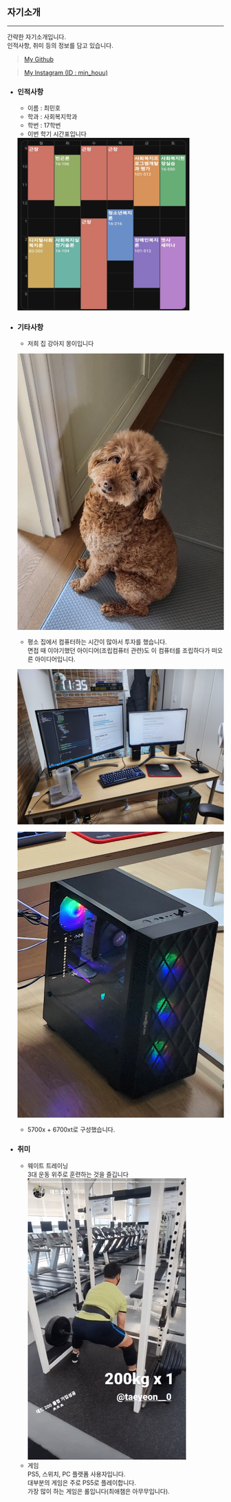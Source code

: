 ## 자기소개
___
간략한 자기소개입니다. <br>
인적사항, 취미 등의 정보를 담고 있습니다. 

> [My Github](github.com/minhouu "깃허브")

> [My Instagram (ID : min_houu)](https://instagram.com/min_houu?igshid=ZDdkNTZiNTM= "인스타 링크")

* ### 인적사항
    * 이름 : 최민호 <br>
    * 학과 : 사회복지학과 <br>
    * 학번 : 17학번 <br>
    * 이번 학기 시간표입니다 <br>
    
    <img src="/image/timetable.jpg" width="400" height="400">


* ### 기타사항
    * 저희 집 강아지 몽이입니다 <br>
    
    ![강아지 사진](/image/mong.jpg)

    * 평소 집에서 컴퓨터하는 시간이 많아서 투자를 했습니다. <br>
    면접 때 이야기했던 아이디어(조립컴퓨터 관련)도 이 컴퓨터를 조립하다가 떠오른 아이디어입니다. <br>
    
    ![컴퓨터 사진1](/image/computer1.jpg)
    
    ![컴퓨터 사진2](/image/computer2.jpg)
    * 5700x + 6700xt로 구성했습니다.


* ### 취미
    * 웨이트 트레이닝 <br>
    3대 운동 위주로 훈련하는 것을 즐깁니다
    ![데드리프트 gif](/image/dead.gif)
    * 게임 <br>
    PS5, 스위치, PC 플랫폼 사용자입니다. <br>
    대부분의 게임은 주로 PS5로 플레이합니다. <br>
    가장 많이 하는 게임은 롤입니다(최애챔은 아무무입니다). <br>





